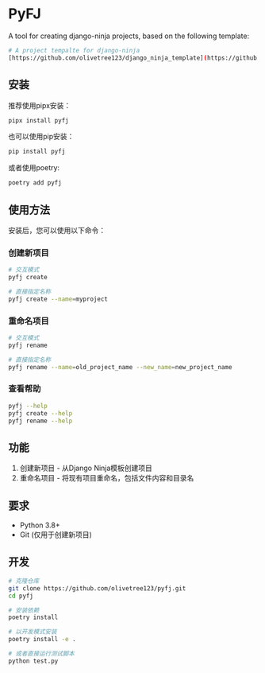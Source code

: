 # PyFJ

A tool for creating django-ninja projects, based on the following template:
```bash
# A project tempalte for django-ninja
[https://github.com/olivetree123/django_ninja_template](https://github.com/olivetree123/django_ninja_template)
```

## 安装

推荐使用pipx安装：
```bash
pipx install pyfj
```

也可以使用pip安装：
```bash
pip install pyfj
```

或者使用poetry:

```bash
poetry add pyfj
```

## 使用方法

安装后，您可以使用以下命令：

### 创建新项目

```bash
# 交互模式
pyfj create

# 直接指定名称
pyfj create --name=myproject
```

### 重命名项目

```bash
# 交互模式
pyfj rename

# 直接指定名称
pyfj rename --name=old_project_name --new_name=new_project_name
```

### 查看帮助

```bash
pyfj --help
pyfj create --help
pyfj rename --help
```

## 功能

1. 创建新项目 - 从Django Ninja模板创建项目
2. 重命名项目 - 将现有项目重命名，包括文件内容和目录名

## 要求

- Python 3.8+
- Git (仅用于创建新项目)

## 开发

```bash
# 克隆仓库
git clone https://github.com/olivetree123/pyfj.git
cd pyfj

# 安装依赖
poetry install

# 以开发模式安装
poetry install -e .

# 或者直接运行测试脚本
python test.py
```
